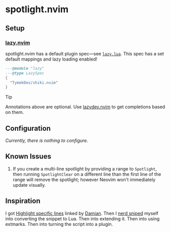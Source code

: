 # spotlight.nvim

## Setup

### [lazy.nvim](https://github.com/folke/lazy.nvim)

spotlight.nvim has a default plugin spec—see [`lazy.lua`](./lazy.lua). This spec has a set default mappings and lazy loading enabled!

```lua
---@module "lazy"
---@type LazySpec
{
  "TymekDev/shiki.nvim"
}
```

> [!TIP]
> Annotations above are optional. Use [lazydev.nvim](https://github.com/folke/lazydev.nvim) to get completions based on them.

## Configuration

_Currently, there is nothing to configure._

## Known Issues

1. If you create a multi-line spotlight by providing a range to `Spotlight`, then
   running `SpotlightClear` on a different line than the first line of the range
   will remove the spotlight; however Neovim won't immediately update visually.

## Inspiration

I got [Highlight specific lines][] linked by [Damian][]. Then I [nerd sniped][]
myself into converting the snippet to Lua. Then into extending it. Then into
using extmarks. Then into turning the script into a plugin.

[Highlight specific lines]: https://vimtricks.com/p/highlight-specific-lines/
[Damian]: https://github.com/DSkrzypiec/
[nerd sniped]: https://xkcd.com/356/
